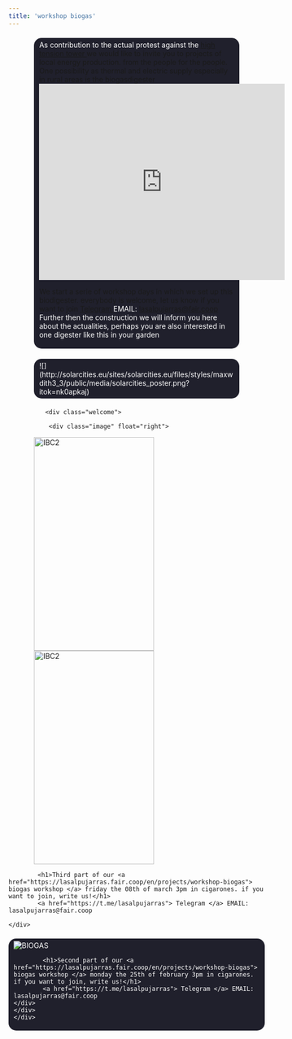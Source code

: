 ```yaml
---
title: 'workshop biogas'
---
```


<head>
        <style>
                        body{    
                background-attachment: fixed;
            }
            
            a{
            text-decoration: none;
            color: white;
            }
            a:hover{
            color:grey;
            }
            a:active{
            }
            a:visited{
            }
        .container{
                width : 80%;
                margin: auto;
            }
        .list{
            border: 1px #ccc solid;
            }
            .list ul{
               list-style: square;
            }    
        .welcome{
                border-radius: 15px;
                 background-color: #20202c;
                 padding: 5px 10px;
                margin: 20px 0;
                color: white;
            }
            .agreement{
                background-color: #20202c;
                padding: 5px 10px;
                margin: 20px 0;
                color: white;
            }
            h1{
                color: white;
            }
            h2{
                color: white;
            }
            p{
                color: white;
            }
  </style>          
</head>
<div class= "container">
    <div class="welcome">
As contribution to the actual protest against the <a href="http://dinoalastorres.org/"> high tension tower <a> we would like to invite you to projects of local energy production. from the people for the people. <br>
    One possibility as thermal and electric supply especially in rural areas is the biogasdigester <br>
            
 <iframe width="483" height="386" src="https://www.youtube.com/embed/Cwm5Rm8uIsk" frameborder="0" allow="accelerometer; autoplay; encrypted-media; gyroscope; picture-in-picture" allowfullscreen></iframe>
 <br>
 
 We start a serie of workshop days in which we set up this biodigester. everybody is welcome, let us know if you want to join  <a href="https://t.me/lasalpujarras"> Telegram </a> EMAIL: lasalpujarras@fair.coop <br>
                Further then the construction we will inform you here about the actualities, perhaps you are also interested in one digester like this in your garden

</div>
<div class="welcome">
![](http://solarcities.eu/sites/solarcities.eu/files/styles/maxwdith3_3/public/media/solarcities_poster.png?itok=nk0apkaj)
      </div>

       <div class="welcome">
  
  		<div class="image" float="right">         
 <img src="/images/ibc2.jpg" alt="IBC2" width="236" height="420">
 <img src="/images/ibc3.jpg" alt="IBC2" width="236" height="420">
  </div>
  
            <h1>Third part of our <a href="https://lasalpujarras.fair.coop/en/projects/workshop-biogas"> biogas workshop </a> friday the 08th of march 3pm in cigarones. if you want to join, write us!</h1>
            <a href="https://t.me/lasalpujarras"> Telegram </a> EMAIL: lasalpujarras@fair.coop
            
    </div>
    
<div class="welcome">
     <img src="https://i.ytimg.com/vi/rJIMJ355pkc/hqdefault.jpg" alt="BIOGAS"> 
            
            <h1>Second part of our <a href="https://lasalpujarras.fair.coop/en/projects/workshop-biogas"> biogas workshop </a> monday the 25th of february 3pm in cigarones. if you want to join, write us!</h1>
            <a href="https://t.me/lasalpujarras"> Telegram </a> EMAIL: lasalpujarras@fair.coop
    </div>
    </div>
    </div>
